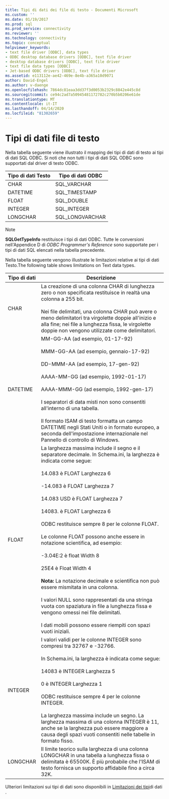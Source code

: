 ```yaml
---
title: Tipi di dati dei file di testo - Documenti Microsoft
ms.custom: ''
ms.date: 01/19/2017
ms.prod: sql
ms.prod_service: connectivity
ms.reviewer: ''
ms.technology: connectivity
ms.topic: conceptual
helpviewer_keywords:
- text file driver [ODBC], data types
- ODBC desktop database drivers [ODBC], text file driver
- desktop database drivers [ODBC], text file driver
- text file data types [ODBC]
- Jet-based ODBC drivers [ODBC], text file driver
ms.assetid: e113112e-ae42-469e-8e4b-a365a10d9071
author: David-Engel
ms.author: v-daenge
ms.openlocfilehash: 7864dc81eaa3dd37f3d0053b2329c8842e445c8d
ms.sourcegitcommit: ce94c2ad7a50945481172782c270b5b0206e61de
ms.translationtype: MT
ms.contentlocale: it-IT
ms.lasthandoff: 04/14/2020
ms.locfileid: "81302659"
---
```

# <a name="text-file-data-types"></a>Tipi di dati file di testo
Nella tabella seguente viene illustrato il mapping dei tipi di dati di testo ai tipi di dati SQL ODBC. Si noti che non tutti i tipi di dati SQL ODBC sono supportati dal driver di testo ODBC.  
  
|Tipo di dati Testo|Tipo di dati ODBC|  
|--------------------|--------------------|  
|CHAR|SQL_VARCHAR|  
|DATETIME|SQL_TIMESTAMP|  
|FLOAT|SQL_DOUBLE|  
|INTEGER|SQL_INTEGER|  
|LONGCHAR|SQL_LONGVARCHAR|  
  
> [!NOTE]  
>  **SQLGetTypeInfo** restituisce i tipi di dati ODBC. Tutte le conversioni nell'Appendice D di *ODBC Programmer's Reference* sono supportate per i tipi di dati SQL elencati nella tabella precedente.  
  
 Nella tabella seguente vengono illustrate le limitazioni relative ai tipi di dati Testo.The following table shows limitations on Text data types.  
  
|Tipo di dati|Descrizione|  
|---------------|-----------------|  
|CHAR|La creazione di una colonna CHAR di lunghezza zero o non specificata restituisce in realtà una colonna a 255 bit.<br /><br /> Nei file delimitati, una colonna CHAR può avere o meno delimitatori tra virgolette doppie all'inizio e alla fine; nei file a lunghezza fissa, le virgolette doppie non vengono utilizzate come delimitatori.|  
|DATETIME|MM-GG-AA (ad esempio, 01-17-92)<br /><br /> MMM-GG-AA (ad esempio, gennaio-17-92)<br /><br /> DD-MMM-AA (ad esempio, 17-gen-92)<br /><br /> AAAA-MM-GG (ad esempio, 1992-01-17)<br /><br /> AAAA-MMM-GG (ad esempio, 1992-gen-17)<br /><br /> I separatori di data misti non sono consentiti all'interno di una tabella.<br /><br /> Il formato ISAM di testo formatta un campo DATETIME negli Stati Uniti o in formato europeo, a seconda dell'impostazione internazionale nel Pannello di controllo di Windows.|  
|FLOAT|La larghezza massima include il segno e il separatore decimale. In Schema.ini, la larghezza è indicata come segue:<br /><br /> 14.083 è FLOAT Larghezza 6<br /><br /> -14.083 è FLOAT Larghezza 7<br /><br /> 14.083 USD è FLOAT Larghezza 7<br /><br /> 14083. è FLOAT Larghezza 6<br /><br /> ODBC restituisce sempre 8 per le colonne FLOAT.<br /><br /> Le colonne FLOAT possono anche essere in notazione scientifica, ad esempio:<br /><br /> -3.04E:2 è float Width 8<br /><br /> 25E4 è Float Width 4<br /><br /> **Nota:** La notazione decimale e scientifica non può essere mismitata in una colonna.<br /><br /> I valori NULL sono rappresentati da una stringa vuota con spaziatura in file a lunghezza fissa e vengono omessi nei file delimitati.<br /><br /> I dati mobili possono essere riempiti con spazi vuoti iniziali.|  
|INTEGER|I valori validi per le colonne INTEGER sono compresi tra 32767 e -32766.<br /><br /> In Schema.ini, la larghezza è indicata come segue:<br /><br /> 14083 è INTEGER Larghezza 5<br /><br /> 0 è INTEGER Larghezza 1<br /><br /> ODBC restituisce sempre 4 per le colonne INTEGER.<br /><br /> La larghezza massima include un segno. La larghezza massima di una colonna INTEGER è 11, anche se la larghezza può essere maggiore a causa degli spazi vuoti consentiti nelle tabelle in formato fisso.|  
|LONGCHAR|Il limite teorico sulla larghezza di una colonna LONGCHAR in una tabella a lunghezza fissa o delimitata è 65500K. È più probabile che l'ISAM di testo fornisca un supporto affidabile fino a circa 32K.|  
  
 Ulteriori limitazioni sui tipi di dati sono disponibili in [Limitazioni dei tipi](../../odbc/microsoft/data-type-limitations.md)di dati .
